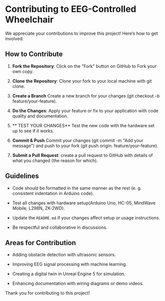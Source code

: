 # Contributing to EEG-Controlled Wheelchair



We appreciate your contributions to improve this project! Here’s how to get involved:



## How to Contribute

1. **Fork the Repository**: Click on the "Fork" button on GitHub to Fork your own copy.

2. **Clone the Repository**: Clone your fork to your local machine with git clone.

3. **Create a Branch** Create a new branch for your changes (git checkout -b feature/your-feature).

4. **Do the Changes**: Apply your feature or fix to your application with code quality and documentation.

5. ** TEST YOUR CHANGES** Test the new code with the hardware set up to see if it works.

6. **Commit & Push** Commit your changes (git commit -m "Add your message") and push to your fork (git push origin: feature/your-feature).

7. **Submit a Pull Request**: create a pull request to GitHub with details of what you changed (the reason for which).



## Guidelines

- Code should be formatted in the same manner as the rest (e. g. consistent indentation in Arduino code).

- Test all changes with hardware setup(Arduino Uno, HC-05, MindWave Mobile, L298N, ZK-2WD).

- Update the `README.md` if your changes affect setup or usage instructions.

- Be respectful and collaborative in discussions.



## Areas for Contribution

- Adding obstacle detection with ultrasonic sensors.

- Improving EEG signal processing with machine learning.

- Creating a digital twin in Unreal Engine 5 for simulation.

- Enhancing documentation with wiring diagrams or demo videos.



Thank you for contributing to this project!
